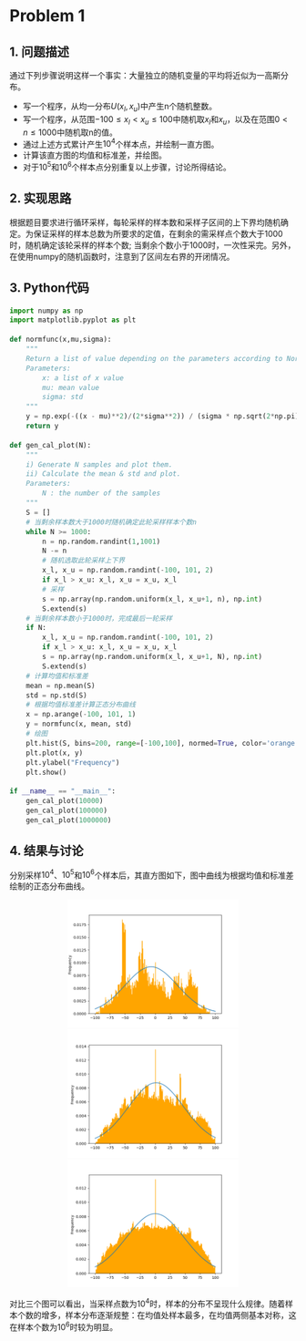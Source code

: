 # Problem 1
## 1. 问题描述
通过下列步骤说明这样一个事实：大量独立的随机变量的平均将近似为一高斯分布。
* 写一个程序，从均一分布$U(x_l,x_u)$中产生n个随机整数。
* 写一个程序，从范围$-100 \le x_l < x_u \le 100$中随机取$x_l$和$x_u$，以及在范围$0<n \le 1000$中随机取n的值。
* 通过上述方式累计产生$10^4$个样本点，并绘制一直方图。
* 计算该直方图的均值和标准差，并绘图。
* 对于$10^5$和$10^6$个样本点分别重复以上步骤，讨论所得结论。

## 2. 实现思路
根据题目要求进行循环采样，每轮采样的样本数和采样子区间的上下界均随机确定。为保证采样的样本总数为所要求的定值，在剩余的需采样点个数大于1000时，随机确定该轮采样的样本个数; 当剩余个数小于1000时，一次性采完。另外，在使用numpy的随机函数时，注意到了区间左右界的开闭情况。

## 3. Python代码
```Python
import numpy as np
import matplotlib.pyplot as plt

def normfunc(x,mu,sigma):
    """
    Return a list of value depending on the parameters according to Normal distribution.
    Parameters:
        x: a list of x value
        mu: mean value
        sigma: std
    """
    y = np.exp(-((x - mu)**2)/(2*sigma**2)) / (sigma * np.sqrt(2*np.pi))
    return y

def gen_cal_plot(N):
    """
    i) Generate N samples and plot them.
    ii) Calculate the mean & std and plot.
    Parameters:
        N : the number of the samples
    """
    S = []
    # 当剩余样本数大于1000时随机确定此轮采样样本个数n
    while N >= 1000:
        n = np.random.randint(1,1001)
        N -= n
        # 随机选取此轮采样上下界
        x_l, x_u = np.random.randint(-100, 101, 2)
        if x_l > x_u: x_l, x_u = x_u, x_l
        # 采样
        s = np.array(np.random.uniform(x_l, x_u+1, n), np.int)
        S.extend(s)
    # 当剩余样本数小于1000时，完成最后一轮采样
    if N:
        x_l, x_u = np.random.randint(-100, 101, 2)
        if x_l > x_u: x_l, x_u = x_u, x_l
        s = np.array(np.random.uniform(x_l, x_u+1, N), np.int)
        S.extend(s)
    # 计算均值和标准差
    mean = np.mean(S)
    std = np.std(S)
    # 根据均值标准差计算正态分布曲线
    x = np.arange(-100, 101, 1)
    y = normfunc(x, mean, std)
    # 绘图
    plt.hist(S, bins=200, range=[-100,100], normed=True, color='orange')
    plt.plot(x, y)
    plt.ylabel("Frequency")
    plt.show()

if __name__ == "__main__":
    gen_cal_plot(10000)
    gen_cal_plot(100000)
    gen_cal_plot(1000000)
```

## 4. 结果与讨论

分别采样$10^4$、$10^5$和$10^6$个样本后，其直方图如下，图中曲线为根据均值和标准差绘制的正态分布曲线。

<div align=center>
    <img src="./10000.png" width="300">
    <img src="./100000.png" width="300">
    <img src="./1000000.png" width="300">
</div>

对比三个图可以看出，当采样点数为$10^4$时，样本的分布不呈现什么规律。随着样本个数的增多，样本分布逐渐规整：在均值处样本最多，在均值两侧基本对称，这在样本个数为$10^6$时较为明显。